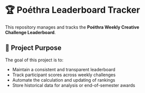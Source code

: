# 🏆 Poéthra Leaderboard Tracker

This repository manages and tracks the **Poéthra Weekly Creative Challenge Leaderboard**.

## 📌 Project Purpose

The goal of this project is to:

- Maintain a consistent and transparent leaderboard
- Track participant scores across weekly challenges
- Automate the calculation and updating of rankings
- Store historical data for analysis or end-of-semester awards

